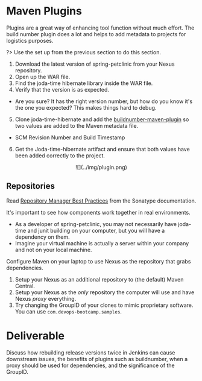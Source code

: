# Maven Plugins

Plugins are a great way of enhancing tool function without much effort. The build number plugin does a lot and helps to add metadata to projects for logistics purposes. 

?> Use the set up from the previous section to do this section.

 1. Download the latest version of spring-petclinic from your Nexus repository.
 2. Open up the WAR file.
 3. Find the joda-time hibernate library inside the WAR file.
 4. Verify that the version is as expected.
   - Are you sure? It has the right version number, but how do you know it's the one you expected? This makes things hard to debug.
 5. Clone joda-time-hibernate and add the [buildnumber-maven-plugin](http://www.mojohaus.org/buildnumber-maven-plugin/usage.html) so two values are added to the Maven metadata file.
   - SCM Revision Number and Build Timestamp
 6. Get the Joda-time-hibernate artifact and ensure that both values have been added correctly to the project.

<center>
  ![](../img/plugin.png)  
</center>

## Repositories

Read [Repository Manager Best Practices](https://help.sonatype.com/display/NXRM2/Repository+Manager+Best+Practices) from the Sonatype documentation.

It's important to see how components work together in real environments.
 - As a developer of spring-petclinic, you may not necessarily have joda-time and junit building on your computer, but you will have a dependency on them.
 - Imagine your virtual machine is actually a server within your company and not on your local machine.

Configure Maven on your laptop to use Nexus as the repository that grabs dependencies.
 1. Setup your Nexus as an additional repository to (the default) Maven Central.
 2. Setup your Nexus as the _only_ repository the computer will use and have Nexus _proxy_ everything. 
 3. Try changing the GroupID of your clones to mimic proprietary software. You can use `com.devops-bootcamp.samples`.


# Deliverable

Discuss how rebuilding release versions twice in Jenkins can cause downstream issues, the benefits of plugins such as buildnumber, when a proxy should be used for dependencies, and the significance of the GroupID.
